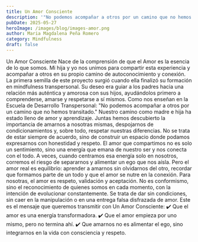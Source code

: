```yaml
---
title: Un Amor Consciente
description: '"No podemos acompañar a otros por un camino que no hemos transitado."'
pubDate: 2025-05-27
heroImage: /images/blog/images-amor.png
author: Maria Magdalena Peña Romero
category: Mindfulness
draft: false
---
```

Un Amor Consciente
Nace de la comprensión de que el Amor es la esencia de lo que somos. Mi hija y yo nos unimos para compartir esta experiencia y acompañar a otros en su propio camino de autoconocimiento y conexión.
La primera semilla de este proyecto surgió cuando ella finalizó su formación en mindfulness transpersonal. Su deseo era guiar a los padres hacia una relación más auténtica y amorosa con sus hijos, ayudándolos primero a comprenderse, amarse y respetarse a sí mismos.
Como nos enseñan en la Escuela de Desarrollo Transpersonal:
"No podemos acompañar a otros por un camino que no hemos transitado."
Nuestro camino como madre e hija ha estado lleno de amor y aprendizaje. Juntas hemos descubierto la importancia de amarnos a nosotras mismas, despojarnos de condicionamientos y, sobre todo, respetar nuestras diferencias. No se trata de estar siempre de acuerdo, sino de construir un espacio donde podamos expresarnos con honestidad y respeto.
El amor que compartimos no es solo un sentimiento, sino una energía que emana de nuestro ser y nos conecta con el todo. A veces, cuando centramos esa energía solo en nosotros, corremos el riesgo de separarnos y alimentar un ego que nos aísla. Pero el amor real es equilibrio: aprender a amarnos sin olvidarnos del otro, recordar que formamos parte de un todo y que el amor se nutre en la conexión.
Para nosotras, el amor es respeto, validación y aceptación. No es conformismo, sino el reconocimiento de quienes somos en cada momento, con la intención de evolucionar constantemente. Se trata de dar sin condiciones, sin caer en la manipulación o en una entrega falsa disfrazada de amor.
Este es el mensaje que queremos transmitir con Un Amor Consciente:
✔️ Que el amor es una energía transformadora.
✔️ Que el amor empieza por uno mismo, pero no termina ahí.
✔️ Que amarnos no es alimentar el ego, sino integrarnos en la vida con consciencia y respeto.
